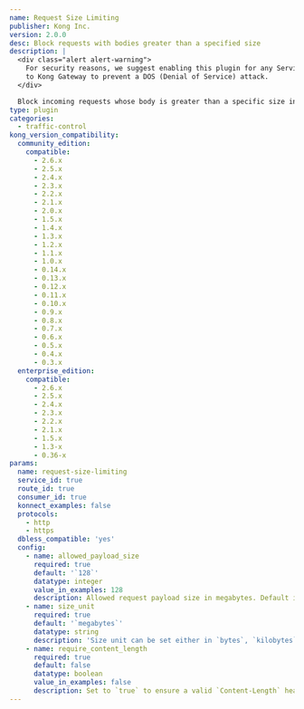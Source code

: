 ```yaml
---
name: Request Size Limiting
publisher: Kong Inc.
version: 2.0.0
desc: Block requests with bodies greater than a specified size
description: |
  <div class="alert alert-warning">
    For security reasons, we suggest enabling this plugin for any Service you add
    to Kong Gateway to prevent a DOS (Denial of Service) attack.
  </div>

  Block incoming requests whose body is greater than a specific size in megabytes.
type: plugin
categories:
  - traffic-control
kong_version_compatibility:
  community_edition:
    compatible:
      - 2.6.x
      - 2.5.x
      - 2.4.x
      - 2.3.x
      - 2.2.x
      - 2.1.x
      - 2.0.x
      - 1.5.x
      - 1.4.x
      - 1.3.x
      - 1.2.x
      - 1.1.x
      - 1.0.x
      - 0.14.x
      - 0.13.x
      - 0.12.x
      - 0.11.x
      - 0.10.x
      - 0.9.x
      - 0.8.x
      - 0.7.x
      - 0.6.x
      - 0.5.x
      - 0.4.x
      - 0.3.x
  enterprise_edition:
    compatible:
      - 2.6.x
      - 2.5.x
      - 2.4.x
      - 2.3.x
      - 2.2.x
      - 2.1.x
      - 1.5.x
      - 1.3-x
      - 0.36-x
params:
  name: request-size-limiting
  service_id: true
  route_id: true
  consumer_id: true
  konnect_examples: false
  protocols:
    - http
    - https
  dbless_compatible: 'yes'
  config:
    - name: allowed_payload_size
      required: true
      default: '`128`'
      datatype: integer
      value_in_examples: 128
      description: Allowed request payload size in megabytes. Default is `128` megabytes (128000000 bytes).
    - name: size_unit
      required: true
      default: '`megabytes`'
      datatype: string
      description: 'Size unit can be set either in `bytes`, `kilobytes`, or `megabytes` (default). This configuration is not available in versions prior to Kong Gateway 1.3 and Kong Gateway (OSS) 2.0.'
    - name: require_content_length
      required: true
      default: false
      datatype: boolean
      value_in_examples: false
      description: Set to `true` to ensure a valid `Content-Length` header exists before reading the request body.
---
```


